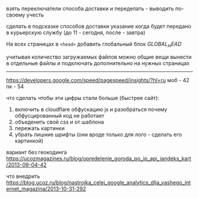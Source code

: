 взять переключатели способа доставки и переделать - выводить по-своему
учесть

сделать в подсказке способов доставки указание когда будет передано в курьерскую службу
(до 11 - сегодня, после - завтра) 


На всех страницах в `<head>` добавить глобальный блок
$GLOBAL_HEAD$

учитывая количество загружаемых файлов можно общие вещи вынести в отдельные файлы и подключать дополнительно
на нужных страницах



-----
https://developers.google.com/speed/pagespeed/insights/?hl=ru
моб - 42
пк - 54

что сделать чтобы эти цифры стали больше (быстрее сайт):
1. включить в cloudflare обфускацию js и разобраться почему обфусцированный код не работает
2. объеденить свой css и от шаблона
3. пережать картинки
4. убрать лишние шрифты (они вроде только для лого - сделать его картинкой) 



вариант без геокодинга
https://ucozmagazines.ru/blog/opredelenie_goroda_po_ip_api_jandeks_kart/2013-09-04-42


что внедрить
https://blog.ucoz.ru/blog/nastrojka_celej_google_analytics_dlja_vashego_internet_magazina/2013-10-31-292
